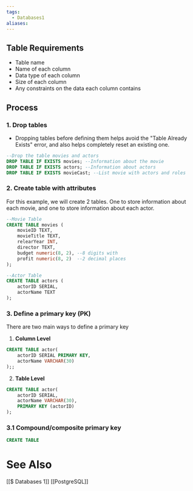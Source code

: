 ```yaml
---
tags:
  - Databases1
aliases:
---
```


## Table Requirements
- Table name
- Name of each column
- Data type of each column
- Size of each column
- Any constraints on the data each column contains

## Process
### 1. Drop tables
- Dropping tables before defining them helps avoid the "Table Already Exists" error, and also helps completely reset an existing one.
```sql showlinenumbers
--Drop the table movies and actors
DROP TABLE IF EXISTS movies; --Information about the movie
DROP TABLE IF EXISTS actors; --Information about actors
DROP TABLE IF EXISTS movieCast; --List movie with actors and roles
```

### 2. Create table with attributes
For this example, we will create 2 tables. One to store information about each movie, and one to store information about each actor. 
```sql showlinenumbers
--Movie Table
CREATE TABLE movies (
	movieID TEXT,
	movieTitle TEXT,
	relearYear INT,
	director TEXT,
	budget numeric(8, 2), --8 digits with 
	profit numeric(8, 2)  --2 decimal places
);

--Actor Table
CREATE TABLE actors (
	actorID SERIAL,
	actorName TEXT
);
```

### 3. Define a primary key (PK)
There are two main ways to define a primary key

1. **Column Level**
```sql showlinenumbers {2}
CREATE TABLE actor(
	actorID SERIAL PRIMARY KEY,
	actorName VARCHAR(30)
);;
```

2. **Table Level**
```sql showlinenumbers {4}
CREATE TABLE actor(
	actorID SERIAL,
	actorName VARCHAR(30),
	PRIMARY KEY (actorID)
);
```

### 3.1 Compound/composite primary key
```sql showlinenumbers
CREATE TABLE 
```



# See Also
[[$ Databases 1]]
[[PostgreSQL]]